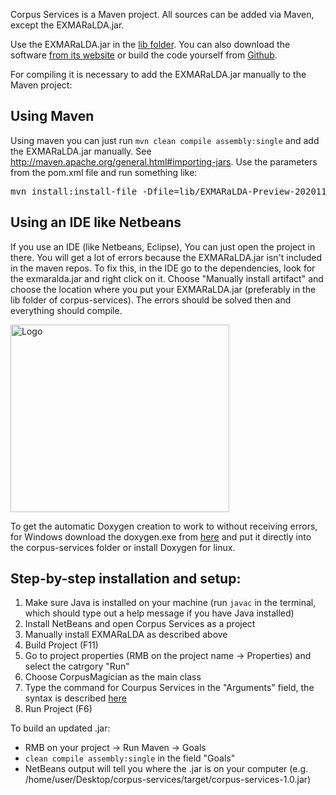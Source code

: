 Corpus Services is a Maven project. All sources can be added via Maven, except the EXMARaLDA.jar.

Use the EXMARaLDA.jar in the [lib folder](https://gitlab.rrz.uni-hamburg.de/corpus-services/corpus-services/-/tree/develop/lib).
You can also download the software [from its website](https://exmaralda.org/de/vorschau-version/) or build the code yourself from [Github](https://github.com/Exmaralda-Org/exmaralda). 

For compiling it is necessary to add the EXMARaLDA.jar manually to the Maven project:

## Using Maven

Using maven you can just run `mvn clean compile assembly:single` and add the EXMARaLDA.jar manually. See http://maven.apache.org/general.html#importing-jars.
Use the parameters from the pom.xml file and run something like:

<pre>
mvn install:install-file -Dfile=lib/EXMARaLDA-Preview-20201130.jar -DgroupId=org.exmaralda -DartifactId=EXMARaLDA -Dversion=Preview-20201130 -Dpackaging=jar
</pre>

## Using an IDE like Netbeans

If you use an IDE (like Netbeans, Eclipse), You can just open the project in there. You will get a lot of errors because the EXMARaLDA.jar isn't included in the maven repos. To fix this, in the IDE go to the dependencies, look for the exmaralda.jar and right click on it. Choose "Manually install artifact" and choose the location where you put your EXMARaLDA.jar (preferably in the lib folder of corpus-services). The errors should be solved then and everything should compile. 

<a href="https://gitlab.rrz.uni-hamburg.de/corpus-services/corpus-services/-/raw/develop/images/manually-install-artifact.png">
    <img src="https://gitlab.rrz.uni-hamburg.de/corpus-services/corpus-services/-/raw/develop/images/manually-install-artifact.png" alt="Logo" width="350" height="300">
  </a>

To get the automatic Doxygen creation to work to without receiving errors, for Windows download the doxygen.exe from [here](https://www.doxygen.nl/download.html) and put it directly into the corpus-services folder or install Doxygen for linux.

## Step-by-step installation and setup:
1. Make sure Java is installed on your machine (run `javac` in the terminal, which should type out a help message if you have Java installed)
2. Install NetBeans and open Corpus Services as a project
3. Manually install EXMARaLDA as described above
4. Build Project (F11)
5. Go to project properties (RMB on the project name -> Properties) and select the catrgory "Run"
6. Choose CorpusMagician as the main class
7. Type the command for Courpus Services in the "Arguments" field, the syntax is described [here](https://gitlab.rrz.uni-hamburg.de/corpus-services/corpus-services/-/blob/develop/doc/How_to_use.md)
8. Run Project (F6)

To build an updated .jar:
  - RMB on your project -> Run Maven -> Goals
  - `clean compile assembly:single` in the field "Goals" 
  - NetBeans output will tell you where the .jar is on your computer (e.g. /home/user/Desktop/corpus-services/target/corpus-services-1.0.jar)
